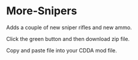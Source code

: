 # More-Snipers
Adds a couple of new sniper rifles and new ammo.

Click the green button and then download zip file.

Copy and paste file into your CDDA mod file.
